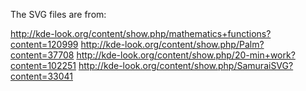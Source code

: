 The SVG files are from:

http://kde-look.org/content/show.php/mathematics+functions?content=120999
http://kde-look.org/content/show.php/Palm?content=37708
http://kde-look.org/content/show.php/20-min+work?content=102251
http://kde-look.org/content/show.php/SamuraiSVG?content=33041

